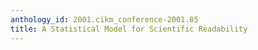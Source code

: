 ```yaml
---
anthology_id: 2001.cikm_conference-2001.85
title: A Statistical Model for Scientific Readability
---
```

